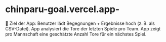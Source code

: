 # chinparu-goal.vercel.app-
🎯 Ziel der App: Benutzer lädt Begegnungen + Ergebnisse hoch (z. B. als CSV-Datei). App analysiert die Tore der letzten Spiele pro Team. App zeigt pro Mannschaft eine geschätzte Anzahl Tore für ein nächstes Spiel.

